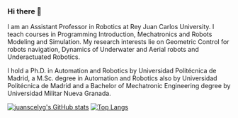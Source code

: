 ### Hi there 👋

I am an Assistant Professor in Robotics at Rey Juan Carlos University. I teach courses in Programming Introduction, Mechatronics and Robots Modeling and Simulation. My research interests lie on Geometric Control for robots navigation, Dynamics of Underwater and Aerial robots and Underactuated Robotics.

I hold a Ph.D. in Automation and Robotics by Universidad Politécnica de Madrid, a M.Sc. degree in Automation and Robotics also by Universidad Politécnica de Madrid and a Bachelor of Mechatronic Engineering degree by Universidad Militar Nueva Granada.



[![juanscelyg's GitHub stats](https://github-readme-stats.vercel.app/api?username=juanscelyg&show_icons=true&theme=github_dark)](https://github.com/anuraghazra/github-readme-stats)
[![Top Langs](https://github-readme-stats.vercel.app/api/top-langs/?username=juanscelyg&layout=compact)](https://github.com/anuraghazra/github-readme-stats)